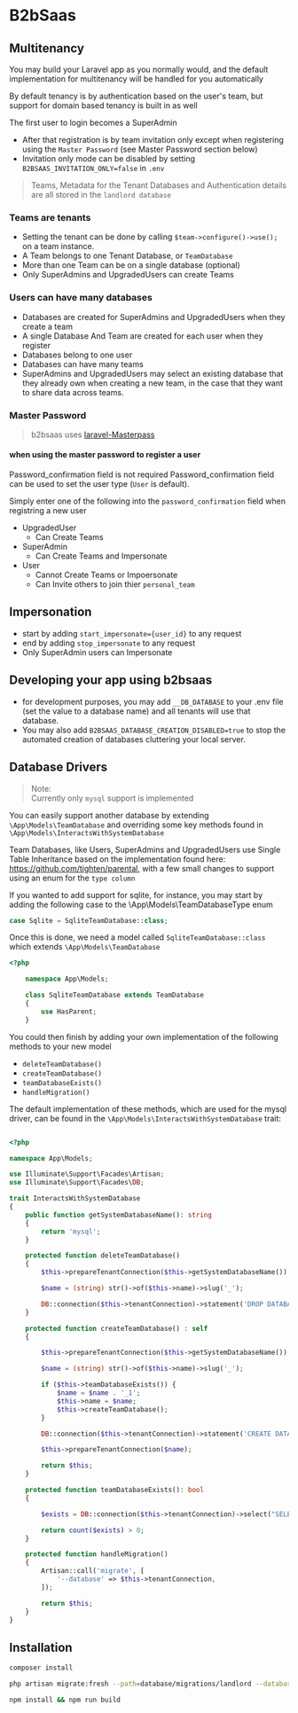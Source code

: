 # B2bSaas

## Multitenancy

You may build your Laravel app as you normally would, and the default implementation for multitenancy will be handled for you automatically

By default tenancy is by authentication based on the user's team, but support for domain based tenancy is built in as well

The first user to login becomes a SuperAdmin

- After that registration is by team invitation only except when registering using the `Master Password` (see Master Password section below)
- Invitation only mode can be disabled by setting `B2BSAAS_INVITATION_ONLY=false` in `.env`

>Teams, Metadata for the Tenant Databases and Authentication details are all stored in the `landlord database`

### Teams are tenants

- Setting the tenant can be done by calling `$team->configure()->use();` on a team instance.
- A Team belongs to one Tenant Database, or `TeamDatabase`
- More than one Team can be on a single database (optional)
- Only SuperAdmins and UpgradedUsers can create Teams

### Users can have many databases

- Databases are created for SuperAdmins and UpgradedUsers when they create a team
- A single Database And Team are created for each user when they register
- Databases belong to one user
- Databases can have many teams
- SuperAdmins and UpgradedUsers may select an existing database that they already own when creating a new team, in the case that they want to share data across teams.

### Master Password

> b2bsaas uses [laravel-Masterpass](https://github.com/imanghafoori1/laravel-MasterPass)

#### when using the master password to register a user

Password_confirmation field is not required
Password_confirmation field can be used to set the user type (`User` is default).

Simply enter one of the following into the `password_confirmation` field when registring a new user

- UpgradedUser
  - Can Create Teams
- SuperAdmin
  - Can Create Teams and Impersonate
- User
  - Cannot Create Teams or Impoersonate
  - Can Invite others to join thier `personal_team`

## Impersonation

- start by adding `start_impersonate={user_id}` to any request
- end by adding `stop_impersonate` to any request
- Only SuperAdmin users can Impersonate

## Developing your app using b2bsaas

- for development purposes, you may add `__DB_DATABASE` to your .env file (set the value to a database name) and all tenants will use that database.
- You may also add `B2BSAAS_DATABASE_CREATION_DISABLED=true` to stop the automated creation of databases cluttering your local server.

## Database Drivers

> Note:    
> Currently only `mysql` support is implemented

You can easily support another database by extending `\App\Models\TeamDatabase` and overriding some key methods found in `\App\Models\InteractsWithSystemDatabase`

Team Databases, like Users, SuperAdmins and UpgradedUsers use Single Table Inheritance based on the implementation found here: <https://github.com/tighten/parental>, with a few small changes to support using an enum for the `type column`

If you wanted to add support for sqlite, for instance, you may start by adding the following case to the \App\Models\TeamDatabaseType enum

```php
case Sqlite = SqliteTeamDatabase::class;
```

Once this is done, we need a model called `SqliteTeamDatabase::class` which extends `\App\Models\TeamDatabase`

```php
<?php

    namespace App\Models;

    class SqliteTeamDatabase extends TeamDatabase
    {
        use HasParent;
    }
```

You could then finish by adding your own implementation of the following methods to your new model

- `deleteTeamDatabase()`
- `createTeamDatabase()`
- `teamDatabaseExists()`
- `handleMigration()`

The default implementation of these methods, which are used for the mysql driver, can be found in the `\App\Models\InteractsWithSystemDatabase` trait:

```php

<?php

namespace App\Models;

use Illuminate\Support\Facades\Artisan;
use Illuminate\Support\Facades\DB;

trait InteractsWithSystemDatabase
{
    public function getSystemDatabaseName(): string
    {
        return 'mysql';
    }

    protected function deleteTeamDatabase()
    {
        $this->prepareTenantConnection($this->getSystemDatabaseName());

        $name = (string) str()->of($this->name)->slug('_');

        DB::connection($this->tenantConnection)->statement('DROP DATABASE IF EXISTS ' . $name);
    }

    protected function createTeamDatabase() : self
    {

        $this->prepareTenantConnection($this->getSystemDatabaseName());

        $name = (string) str()->of($this->name)->slug('_');

        if ($this->teamDatabaseExists()) {
            $name = $name . '_1';
            $this->name = $name;
            $this->createTeamDatabase();
        }

        DB::connection($this->tenantConnection)->statement('CREATE DATABASE IF NOT EXISTS ' . $name);

        $this->prepareTenantConnection($name);

        return $this;
    }

    protected function teamDatabaseExists(): bool
    {

        $exists = DB::connection($this->tenantConnection)->select("SELECT SCHEMA_NAME FROM INFORMATION_SCHEMA.SCHEMATA WHERE SCHEMA_NAME = '" . $this->name . "'");

        return count($exists) > 0;
    }

    protected function handleMigration()
    {
        Artisan::call('migrate', [
            '--database' => $this->tenantConnection,
        ]);

        return $this;
    }
}
```

## Installation

```bash
composer install
```

```bash
php artisan migrate:fresh --path=database/migrations/landlord --database=landlord
```

```bash
npm install && npm run build
```
